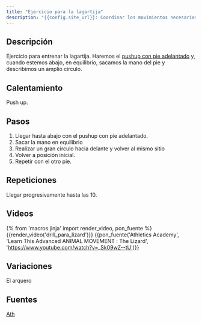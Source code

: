 ```yaml
---
title: "Ejercicio para la lagartija"
description: "{{config.site_url}}: Coordinar los movimientos necesarios para ejecutar la lagartija"
---
```


## Descripción

Ejercicio para entrenar la lagartija. Haremos el [pushup con pie adelantado](ejercicios/pushup_pie_adelantado/) y, cuando estemos abajo, en equilibrio, sacamos la mano del pie y describimos un amplio círculo.

## Calentamiento

Push up.

## Pasos

1. Llegar hasta abajo con el pushup con pie adelantado.
2. Sacar la mano en equilibrio
3. Realizar un gran circulo hacia delante y volver al mismo sitio
4. Volver a posición inicial.
5. Repetir con el otro pie.

## Repeticiones

Llegar progresivamente hasta las 10.

## Videos

{% from 'macros.jinja' import render_video, pon_fuente %}
{{render_video('drill_para_lizard')}}
{{pon_fuente('Athletics Academy', 'Learn This Advanced ANIMAL MOVEMENT : The Lizard', 'https://www.youtube.com/watch?v=_Sk09wZ--tU')}}

## Variaciones

El arquero

## Fuentes

[Ath](/varios/fuentes/#ath)